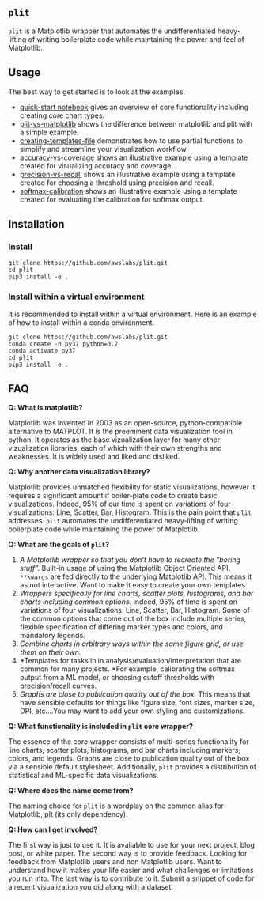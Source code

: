 ## `plit`

`plit` is a Matplotlib wrapper that automates the undifferentiated heavy-lifting
of writing boilerplate code while maintaining the power and feel of Matplotlib. 

## Usage 

The best way to get started is to look at the examples.

- [quick-start notebook](notebooks/quick-start.ipynb) gives an overview of core
  functionality including creating core chart types.
- [plit-vs-matplotlib](notebooks/plit-vs-matplotlib.ipynb) shows the difference
  between matplotlib and plit with a simple example.
- [creating-templates-file](notebooks/creating-templates.ipynb) demonstrates
  how to use partial functions to simplify and streamline your visualization
workflow.
- [accuracy-vs-coverage](notebooks/accuracy-vs-coverage.ipynb) shows an illustrative
  example using a template created for visualizing accuracy and coverage.
- [precision-vs-recall](notebooks/precision-vs-recall.ipynb) shows an illustrative
  example using a template created for choosing a threshold using precision and
recall. 
- [softmax-calibration](notebooks/softmax-calibration.ipynb) shows an illustrative
  example using a template created for evaluating the calibration for softmax
output. 

## Installation

### Install 

```
git clone https://github.com/awslabs/plit.git
cd plit
pip3 install -e .
```

### Install within a virtual environment

It is recommended to install within a virtual environment. Here is an example
of how to install within a conda environment.

```
git clone https://github.com/awslabs/plit.git
conda create -n py37 python=3.7
conda activate py37
cd plit
pip3 install -e .
```

## FAQ

**Q: What is matplotlib?**

Matplotlib was invented in 2003 as an open-source, python-compatible
alternative to MATPLOT. It is the preeminent data visualization tool in python.
It operates as the base vizualization layer for many other vizualization
libraries, each of which with their own strengths and weaknesses. It is widely
used and liked and disliked.

**Q: Why another data visualization library?**

Matplotlib provides unmatched flexibility for static visualizations, however it
requires a significant amount if boiler-plate code to create basic
visualizations. Indeed, 95% of our time is spent on variations of four
visualizations: Line, Scatter, Bar, Histogram. This is the pain point that `plit`
addresses. `plit` automates the undifferentiated heavy-lifting of writing
boilerplate code while maintaining the power of Matplotlib. 

**Q: What are the goals of `plit`?**

1. *A Matplotlib wrapper so that you don’t have to recreate the “boring
stuff”.* Built-in usage of using the Matplotlib Object Oriented API. `**kwargs`
are fed directly to the underlying Matplotlib API. This means it as not
interactive. Want to make it easy to create your own templates.
2. *Wrappers specifically for line charts, scatter plots, histograms, and bar charts
including common options.* Indeed, 95% of time is spent on variations of
four visualizations: Line, Scatter, Bar, Histogram. Some of the common options
that come out of the box include multiple series, flexible specification of
differing marker types and colors, and mandatory legends. 
3. *Combine charts in arbitrary ways within the same figure grid, or use them on their own.*
4. *Templates for tasks in in analysis/evaluation/interpretation that are common for 
many projects. *For example, calibrating the softmax output from a ML model, or
choosing cutoff thresholds with precision/recall curves. 
5. *Graphs are close to publication quality out of the box.*
This means that have sensible defaults for things like figure size, font
sizes, marker size, DPI, etc....You may want to add your own styling and
customizations.

**Q: What functionality is included in `plit` core wrapper?**

The essence of the core wrapper consists of multi-series functionality for line
charts, scatter plots, histograms, and bar charts including markers, colors,
and legends. Graphs are close to publication quality out of the box via a
sensible default stylesheet. Additionally, `plit` provides a distribution of
statistical and ML-specific data visualizations.

**Q: Where does the name come from?**

The naming choice for `plit` is a wordplay on the common alias for Matplotlib,
plt (its only dependency).

**Q: How can I get involved?**

The first way is just to use it. It is available to use for your next project,
blog post, or white paper. The second way is to provide feedback. Looking for
feedback from Matplotlib users and non Matplotlib users. Want to understand how
it makes your life easier and what challenges or limitations you run into. The
last way is to contribute to it. Submit a snippet of code for a recent
visualization you did along with a dataset.
